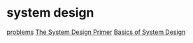 # system design
[problems](https://www.interviewbit.com/courses/system-design/)
[The System Design Primer](https://github.com/donnemartin/system-design-primer/blob/master/README-zh-TW.md)
[Basics of System Design](https://www.youtube.com/playlist?list=PLt4nG7RVVk1g_LutiJ8_LvE914rIE5z4u)